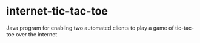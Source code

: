 # internet-tic-tac-toe
Java program for enabling two automated clients to play a game of tic-tac-toe over the internet
